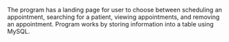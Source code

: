 The program has a landing page for user to choose between scheduling an appointment, searching 
for a patient, viewing appointments, and removing an appointment. Program works by storing
information into a table using MySQL. 

